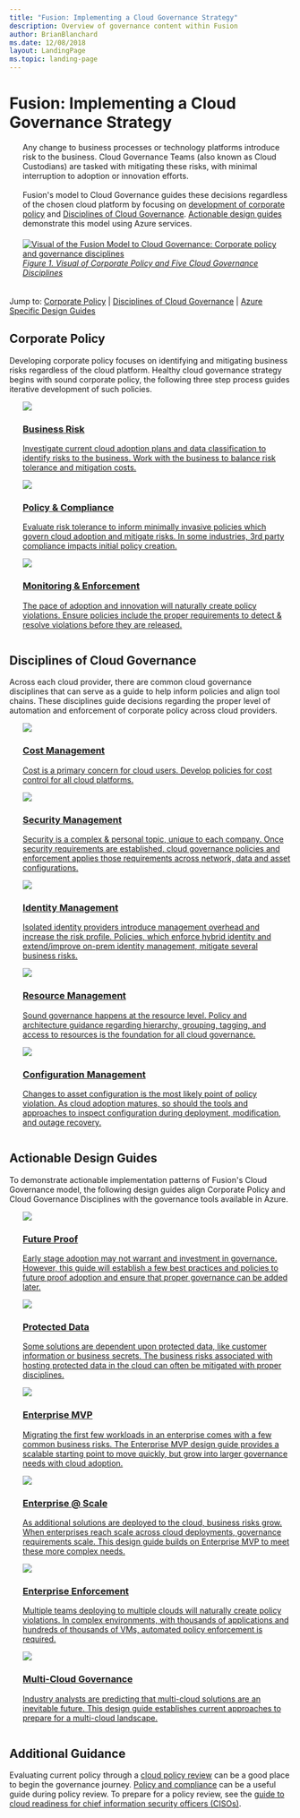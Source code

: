 ```yaml
---
title: "Fusion: Implementing a Cloud Governance Strategy"
description: Overview of governance content within Fusion
author: BrianBlanchard
ms.date: 12/08/2018
layout: LandingPage
ms.topic: landing-page
---
```


# Fusion: Implementing a Cloud Governance Strategy

<ul  class="panelContent cardsI">
<li style="display: flex; flex-direction: column;">
    <div class="cardSize">
        <div class="cardPadding" style="padding-bottom:10px;">
            <div class="card" style="padding-bottom:10px;">
                <div class="cardText" style="padding-left:0px;">
Any change to business processes or technology platforms introduce risk to the business. Cloud Governance Teams (also known as Cloud Custodians) are tasked with mitigating these risks, with minimal interruption to adoption or innovation efforts.<br/><br/>Fusion's model to Cloud Governance guides these decisions regardless of the chosen cloud platform by focusing on <a href="#corporate-policy">development of corporate policy</a> and <a href="#disciplines-of-cloud-governance">Disciplines of Cloud Governance</a>. <a href="#actionable-design-guides">Actionable design guides</a> demonstrate this model using Azure services.
                </div>
            </div>
        </div>
    </div>
</li>
<li style="display: flex; flex-direction: column;">
    <a href="../_images/operational-transformation-govern-highres.png" style="display: flex; flex-direction: column; flex: 1 0 auto;">
        <div class="cardSize">
            <div class="cardPadding" style="padding-bottom:10px;">
                <div class="card" style="padding-bottom:10px;">
                    <div class="cardText" style="padding-left:0px;">
<img src="../_images/operational-transformation-govern-highres.png" alt="Visual of the Fusion Model to Cloud Governance: Corporate policy and governance disciplines">
<br>
<i>Figure 1. Visual of Corporate Policy and Five Cloud Governance Disciplines</i>
                    </div>
                </div>
            </div>
        </div>
    </a>
</li>
</ul>

Jump to: [Corporate Policy](#corporate-policy) | [Disciplines of Cloud Governance](#disciplines-of-cloud-governance) | [Azure Specific Design Guides](#actionable-design-guides)

## Corporate Policy

Developing corporate policy focuses on identifying and mitigating business risks regardless of the cloud platform. Healthy cloud governance strategy begins with sound corporate policy, the following three step process guides iterative development of such policies.

<ul  class="panelContent cardsF">
<li style="display: flex; flex-direction: column;">
    <a href="./policy-compliance/understanding-business-risk.md" style="display: flex; flex-direction: column; flex: 1 0 auto;">
        <div class="cardSize" style="flex: 1 0 auto; display: flex;">
            <div class="cardPadding" style="display: flex;">
                <div class="card">
                    <div class="cardImageOuter">
                        <div class="cardImage">
                            <img src="../_images/governance/business-risk.png" class="x-hidden-focus"/>
                        </div>
                    </div>
                    <div class="cardText">
                        <h3>Business Risk</h3>
                        <p>Investigate current cloud adoption plans and data classification to identify risks to the business. Work with the business to balance risk tolerance and mitigation costs.</p>
                    </div>
                </div>
            </div>
        </div>
    </a>
</li>
<li style="display: flex; flex-direction: column;">
    <a href="./policy-compliance/overview.md" style="display: flex; flex-direction: column; flex: 1 0 auto;">
        <div class="cardSize" style="flex: 1 0 auto; display: flex;">
            <div class="cardPadding" style="display: flex;">
                <div class="card">
                    <div class="cardImageOuter">
                        <div class="cardImage">
                            <img src="../_images/governance/corporate-policy.png" class="x-hidden-focus"/>
                        </div>
                    </div>
                    <div class="cardText">
                        <h3>Policy & Compliance</h3>
                        <p>Evaluate risk tolerance to inform minimally invasive policies which govern cloud adoption and mitigate risks. In some industries, 3rd party compliance impacts initial policy creation.</p>
                    </div>
                </div>
            </div>
        </div>
    </a>
</li>
<li style="display: flex; flex-direction: column;">
    <a href="./monitoring-enforcement/overview.md" style="display: flex; flex-direction: column; flex: 1 0 auto;">
        <div class="cardSize" style="flex: 1 0 auto; display: flex;">
            <div class="cardPadding" style="display: flex;">
                <div class="card">
                    <div class="cardImageOuter">
                        <div class="cardImage">
                            <img src="../_images/governance/enforcement.png" class="x-hidden-focus"/>
                        </div>
                    </div>
                    <div class="cardText">
                        <h3>Monitoring & Enforcement</h3>
                        <p>The pace of adoption and innovation will naturally create policy violations. Ensure policies include the proper requirements to detect & resolve violations <u>before</u> they are released.</p>
                    </div>
                </div>
            </div>
        </div>
    </a>
</li>
</ul>

## Disciplines of Cloud Governance

Across each cloud provider, there are common cloud governance disciplines that can serve as a guide to help inform policies and align tool chains. These disciplines guide decisions regarding the proper level of automation and enforcement of corporate policy across cloud providers.

<ul  class="panelContent cardsA">
<li style="display: flex; flex-direction: column;">
    <a href="./cost-management/overview.md" style="display: flex; flex-direction: column; flex: 1 0 auto;">
        <div class="cardSize" style="flex: 1 0 auto; display: flex;">
            <div class="cardPadding" style="display: flex;">
                <div class="card">
                    <div class="cardImageOuter">
                        <div class="cardImage">
                            <img src="../_images/governance/cost-management.png" class="x-hidden-focus"/>
                        </div>
                    </div>
                    <div class="cardText">
                        <h3>Cost Management</h3>
                        <p>Cost is a primary concern for cloud users. Develop policies for cost control for all cloud platforms.</p>
                    </div>
                </div>
            </div>
        </div>
    </a>
</li>
<li style="display: flex; flex-direction: column;">
    <a href="./security-management/overview.md" style="display: flex; flex-direction: column; flex: 1 0 auto;">
        <div class="cardSize" style="flex: 1 0 auto; display: flex;">
            <div class="cardPadding" style="display: flex;">
                <div class="card">
                    <div class="cardImageOuter">
                        <div class="cardImage">
                            <img src="../_images/governance/security-management.png" class="x-hidden-focus"/>
                        </div>
                    </div>
                    <div class="cardText">
                        <h3>Security Management</h3>
                        <p>Security is a complex & personal topic, unique to each company. Once security requirements are established, cloud governance policies and enforcement applies those requirements across network, data and asset configurations.</p>
                    </div>
                </div>
            </div>
        </div>
    </a>
</li>
<li style="display: flex; flex-direction: column;">
    <a href="./identity-management/overview.md" style="display: flex; flex-direction: column; flex: 1 0 auto;">
        <div class="cardSize" style="flex: 1 0 auto; display: flex;">
            <div class="cardPadding" style="display: flex;">
                <div class="card">
                    <div class="cardImageOuter">
                        <div class="cardImage">
                            <img src="../_images/governance/identity-management.png" class="x-hidden-focus"/>
                        </div>
                    </div>
                    <div class="cardText">
                        <h3>Identity Management</h3>
                        <p>Isolated identity providers introduce management overhead and increase the risk profile. Policies, which enforce hybrid identity and extend/improve on-prem identity management, mitigate several business risks.</p>
                    </div>
                </div>
            </div>
        </div>
    </a>
</li>
<li style="display: flex; flex-direction: column;">
    <a href="./resource-management/overview.md" style="display: flex; flex-direction: column; flex: 1 0 auto;">
        <div class="cardSize" style="flex: 1 0 auto; display: flex;">
            <div class="cardPadding" style="display: flex;">
                <div class="card">
                    <div class="cardImageOuter">
                        <div class="cardImage">
                            <img src="../_images/governance/resource-management.png" class="x-hidden-focus"/>
                        </div>
                    </div>
                    <div class="cardText">
                        <h3>Resource Management</h3>
                        <p>Sound governance happens at the resource level. Policy and architecture guidance regarding hierarchy, grouping, tagging, and access to resources is the foundation for all cloud governance.</p>
                    </div>
                </div>
            </div>
        </div>
    </a>
</li>
<li style="display: flex; flex-direction: column;">
    <a href="./configuration-management/overview.md" style="display: flex; flex-direction: column; flex: 1 0 auto;">
        <div class="cardSize" style="flex: 1 0 auto; display: flex;">
            <div class="cardPadding" style="display: flex;">
                <div class="card">
                    <div class="cardImageOuter">
                        <div class="cardImage">
                            <img src="../_images/governance/configuration-management.png" class="x-hidden-focus"/>
                        </div>
                    </div>
                    <div class="cardText">
                        <h3>Configuration Management</h3>
                        <p>Changes to asset configuration is the most likely point of policy violation. As cloud adoption matures, so should the tools and approaches to inspect configuration during deployment, modification, and outage recovery.</p>
                    </div>
                </div>
            </div>
        </div>
    </a>
</li>
</ul>

## Actionable Design Guides

To demonstrate actionable implementation patterns of Fusion's Cloud Governance model, the following design guides align Corporate Policy and Cloud Governance Disciplines with the governance tools available in Azure.

<ul  class="panelContent cardsC">
<li style="display: flex; flex-direction: column;">
    <a href="./design-guides/future-proof.md" style="display: flex; flex-direction: column; flex: 1 0 auto;">
        <div class="cardSize" style="flex: 1 0 auto; display: flex;">
            <div class="cardPadding" style="display: flex;">
                <div class="card">
                    <div class="cardImageOuter">
                        <div class="cardImage bgdAccent1">
                            <img src="../_images/governance/cloud-native.png" class="x-hidden-focus"/>
                        </div>
                    </div>
                    <div class="cardText">
                        <h3>Future Proof</h3>
                        <p>Early stage adoption may not warrant and investment in governance. However, this guide will establish a few best practices and policies to future proof adoption and ensure that proper governance can be added later.</p>
                    </div>
                </div>
            </div>
        </div>
    </a>
</li>
<li style="display: flex; flex-direction: column;">
    <a href="./design-guides/protected-data.md" style="display: flex; flex-direction: column; flex: 1 0 auto;">
        <div class="cardSize" style="flex: 1 0 auto; display: flex;">
            <div class="cardPadding" style="display: flex;">
                <div class="card">
                    <div class="cardImageOuter">
                        <div class="cardImage bgdAccent1">
                            <img src="../_images/governance/protected-data.png" class="x-hidden-focus"/>
                        </div>
                    </div>
                    <div class="cardText">
                        <h3>Protected Data</h3>
                        <p>Some solutions are dependent upon protected data, like customer information or business secrets. The business risks associated with hosting protected data in the cloud can often be mitigated with proper disciplines.</p>
                    </div>
                </div>
            </div>
        </div>
    </a>
</li>
<li style="display: flex; flex-direction: column;">
    <a href="./design-guides/enterprise-mvp.md" style="display: flex; flex-direction: column; flex: 1 0 auto;">
        <div class="cardSize" style="flex: 1 0 auto; display: flex;">
            <div class="cardPadding" style="display: flex;">
                <div class="card">
                    <div class="cardImageOuter">
                        <div class="cardImage bgdAccent1">
                            <img src="../_images/governance/enterprise-mvp.png" class="x-hidden-focus"/>
                        </div>
                    </div>
                    <div class="cardText">
                        <h3>Enterprise MVP</h3>
                        <p>Migrating the first few workloads in an enterprise comes with a few common business risks. The Enterprise MVP design guide provides a scalable starting point to move quickly, but grow into larger governance needs with cloud adoption.</p>
                    </div>
                </div>
            </div>
        </div>
    </a>
</li>
<li style="display: flex; flex-direction: column;">
    <a href="./design-guides/enterprise-scale.md" style="display: flex; flex-direction: column; flex: 1 0 auto;">
        <div class="cardSize" style="flex: 1 0 auto; display: flex;">
            <div class="cardPadding" style="display: flex;">
                <div class="card">
                    <div class="cardImageOuter">
                        <div class="cardImage bgdAccent1">
                            <img src="../_images/governance/enterprise-scale.png" class="x-hidden-focus"/>
                        </div>
                    </div>
                    <div class="cardText">
                        <h3>Enterprise @ Scale</h3>
                        <p>As additional solutions are deployed to the cloud, business risks grow. When enterprises reach scale across cloud deployments, governance requirements scale. This design guide builds on Enterprise MVP to meet these more complex needs.</p>
                    </div>
                </div>
            </div>
        </div>
    </a>
</li>
<li style="display: flex; flex-direction: column;">
    <a href="./design-guides/enterprise-enforcement.md" style="display: flex; flex-direction: column; flex: 1 0 auto;">
        <div class="cardSize" style="flex: 1 0 auto; display: flex;">
            <div class="cardPadding" style="display: flex;">
                <div class="card">
                    <div class="cardImageOuter">
                        <div class="cardImage bgdAccent1">
                            <img src="../_images/governance/enterprise-enforcement.png" class="x-hidden-focus"/>
                        </div>
                    </div>
                    <div class="cardText">
                        <h3>Enterprise Enforcement</h3>
                        <p>Multiple teams deploying to multiple clouds will naturally create policy violations. In complex environments, with thousands of applications and hundreds of thousands of VMs, automated policy enforcement is required.</p>
                    </div>
                </div>
            </div>
        </div>
    </a>
</li>
<li style="display: flex; flex-direction: column;">
    <a href="./design-guides/multi-cloud.md" style="display: flex; flex-direction: column; flex: 1 0 auto;">
        <div class="cardSize" style="flex: 1 0 auto; display: flex;">
            <div class="cardPadding" style="display: flex;">
                <div class="card">
                    <div class="cardImageOuter">
                        <div class="cardImage bgdAccent1">
                            <img src="../_images/governance/multi-cloud.png" class="x-hidden-focus"/>
                        </div>
                    </div>
                    <div class="cardText">
                        <h3>Multi-Cloud Governance</h3>
                        <p>Industry analysts are predicting that multi-cloud solutions are an inevitable future. This design guide establishes current approaches to prepare for a multi-cloud landscape.</p>
                    </div>
                </div>
            </div>
        </div>
    </a>
</li>
</ul>

## Additional Guidance

Evaluating current policy through a [cloud policy review](policy-compliance/what-is-a-cloud-policy-review.md) can be a good place to begin the governance journey. [Policy and compliance](policy-compliance/overview.md) can be a useful guide during policy review. To prepare for a policy review, see the [guide to cloud readiness for chief information security officers (CISOs)](how-can-a-ciso-prepare-for-the-cloud.md).